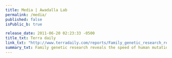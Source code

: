 ```yaml
---
title: Media | Awadalla Lab
permalink: /media/
published: false
isPublic_b: true

release_date: 2011-06-20 02:23:33 -0500
title_txt: Terra daily
link_txt: "http://www.terradaily.com/reports/Family_genetic_research_reveals_the_speed_of_human_mutation_999.html"
summary_txt: Family genetic research reveals the speed of human mutation
---
```


